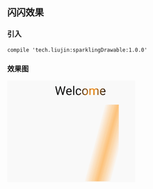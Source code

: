 ## 闪闪效果

### 引入

```
compile 'tech.liujin:sparklingDrawable:1.0.0'
```

### 效果图

![](img/pic00.gif)

